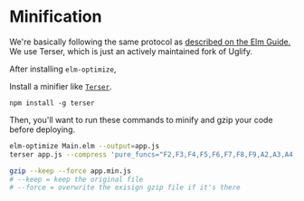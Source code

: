# Minification

We're basically following the same protocol as [described on the Elm Guide.](https://guide.elm-lang.org/optimization/asset_size.html) We use Terser, which is just an actively maintained fork of Uglify.

After installing `elm-optimize`,

Install a minifier like [`Terser`](https://www.npmjs.com/package/terser).

```
npm install -g terser
```

Then, you'll want to run these commands to minify and gzip your code before deploying.

```bash
elm-optimize Main.elm --output=app.js
terser app.js --compress 'pure_funcs="F2,F3,F4,F5,F6,F7,F8,F9,A2,A3,A4,A5,A6,A7,A8,A9",pure_getters,keep_fargs=false,unsafe_comps,unsafe' | terser --mangle --output=app.min.js

gzip --keep --force app.min.js
# --keep = keep the original file
# --force = overwrite the exisign gzip file if it's there
```

